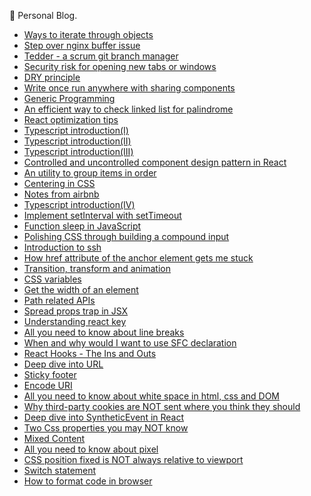 🚚 Personal Blog.

- [Ways to iterate through objects](https://github.com/n0ruSh/blogs/blob/master/articles/Ways%20to%20iterate%20through%20objects.md)
- [Step over nginx buffer issue](https://github.com/n0ruSh/blogs/blob/master/articles/Nginx%20Buffer%20Problem.md)
- [Tedder - a scrum git branch manager](https://github.com/n0ruSh/blogs/blob/master/articles/Tedder%20-%20a%20scrum%20git%20branch%20manager.md)
- [Security risk for opening new tabs or windows](https://github.com/n0ruSh/blogs/blob/master/articles/Security%20risk%20for%20opening%20new%20tabs%20or%20windows.md)
- [DRY principle](https://github.com/n0ruSh/blogs/blob/master/articles/DRY%20principle.md)
- [Write once run anywhere with sharing components](https://github.com/n0ruSh/blogs/blob/master/articles/Write%20once%20run%20anywhere%20with%20sharing%20components.md)
- [Generic Programming](https://github.com/n0ruSh/blogs/blob/master/articles/Generic%20Programming.md)
- [An efficient way to check linked list for palindrome](https://github.com/n0ruSh/blogs/blob/master/articles/An%20efficient%20way%20to%20check%20linked%20list%20for%20palindrome.md)
- [React optimization tips](https://github.com/n0ruSh/blogs/blob/master/articles/React%20optimization%20tips.md)
- [Typescript introduction(Ⅰ)](<https://github.com/n0ruSh/blogs/blob/master/articles/Typescript%20introduction(%E2%85%A0).md>)
- [Typescript introduction(ⅠI)](<https://github.com/n0ruSh/blogs/blob/master/articles/Typescript%20introduction(%E2%85%A1).md>)
- [Typescript introduction(ⅠII)](<https://github.com/n0ruSh/blogs/blob/master/articles/Typescript%20introduction(%E2%85%A0II).md>)
- [Controlled and uncontrolled component design pattern in React](https://github.com/n0ruSh/blogs/blob/master/articles/Controlled%20and%20uncontrolled%20component%20design%20pattern%20in%20React.md)
- [An utility to group items in order](https://github.com/n0ruSh/blogs/blob/master/articles/An%20Utility%20to%20group%20items%20in%20order.md)
- [Centering in CSS](https://github.com/n0ruSh/blogs/blob/master/articles/Centering%20in%20CSS.md)
- [Notes from airbnb](https://github.com/n0ruSh/blogs/blob/master/articles/Notes%20from%20airbnb.md)
- [Typescript introduction(ⅠV)](<https://github.com/n0ruSh/blogs/blob/master/articles/Typescript%20introduction(IV).md>)
- [Implement setInterval with setTimeout](https://github.com/n0ruSh/blogs/blob/master/articles/Implement%20setInterval%20with%20setTimeout.md)
- [Function sleep in JavaScript](https://github.com/n0ruSh/blogs/blob/master/articles/Function%20sleep%20in%20JavaScript.md)
- [Polishing CSS through building a compound input](https://github.com/n0ruSh/blogs/blob/master/articles/Polishing%20CSS%20through%20building%20a%20compound%20input.md)
- [Introduction to ssh](https://github.com/n0ruSh/blogs/blob/master/articles/Introduction%20to%20ssh.md)
- [How href attribute of the anchor element gets me stuck](https://github.com/n0ruSh/blogs/blob/master/articles/How%20href%20attribute%20of%20the%20anchor%20element%20gets%20me%20stuck.md)
- [Transition, transform and animation](https://github.com/n0ruSh/blogs/blob/master/articles/Transition%2C%20transform%20and%20animation.md)
- [CSS variables](https://github.com/n0ruSh/blogs/blob/master/articles/CSS%20variables.md)
- [Get the width of an element](https://github.com/n0ruSh/blogs/blob/master/articles/Get%20the%20width%20of%20an%20element.md)
- [Path related APIs](https://github.com/n0ruSh/blogs/blob/master/articles/Path%20related%20APIs.md)
- [Spread props trap in JSX](https://github.com/n0ruSh/blogs/blob/master/articles/Spread%20props%20trap%20in%20JSX.md)
- [Understanding react key](https://github.com/n0ruSh/blogs/blob/master/articles/Understanding%20react%20key.md)
- [All you need to know about line breaks](https://github.com/n0ruSh/blogs/blob/master/articles/All%20you%20need%20to%20know%20about%20line%20breaks.md)
- [When and why would I want to use SFC declaration](https://github.com/n0ruSh/blogs/blob/master/articles/When%20and%20why%20would%20I%20want%20to%20use%20SFC%20declaration.md)
- [React Hooks - The Ins and Outs](https://github.com/n0ruSh/blogs/blob/master/articles/React%20Hooks%20-%20The%20Ins%20and%20Outs.md)
- [Deep dive into URL](https://github.com/n0ruSh/blogs/blob/master/articles/Deep%20dive%20into%20URL.md)
- [Sticky footer](https://github.com/n0ruSh/blogs/blob/master/articles/Deep%20dive%20into%20URL.md)
- [Encode URI](https://github.com/n0ruSh/blogs/blob/master/articles/Encode%20URI.md)
- [All you need to know about white space in html, css and DOM](https://github.com/n0ruSh/blogs/blob/master/articles/All%20you%20need%20to%20know%20about%20white%20space%20in%20html%2C%20css%20and%20DOM.md)
- [Why third-party cookies are NOT sent where you think they should](https://github.com/n0ruSh/blogs/blob/master/articles/Why%20third-party%20cookies%20are%20NOT%20sent%20where%20you%20think%20they%20should.md)
- [Deep dive into SyntheticEvent in React](https://github.com/n0ruSh/blogs/blob/master/articles/Deep%20dive%20into%20SyntheticEvent%20in%20React.md)
- [Two Css properties you may NOT know](https://github.com/n0ruSh/blogs/blob/master/articles/Two%20Css%20properties%20you%20may%20NOT%20know.md)
- [Mixed Content](https://github.com/n0ruSh/blogs/blob/master/articles/Mixed%20content.md)
- [All you need to know about pixel](https://github.com/n0ruSh/blogs/blob/master/articles/All%20you%20need%20to%20know%20about%20pixel.md)
- [CSS position fixed is NOT always relative to viewport](https://github.com/n0ruSh/blogs/blob/master/articles/CSS%20position%20fixed%20is%20NOT%20always%20relative%20to%20viewport.md)
- [Switch statement](https://github.com/n0ruSh/blogs/blob/master/articles/Switch%20statement.md)
- [How to format code in browser](https://github.com/n0ruSh/blogs/blob/master/articles/How%20to%20format%20code%20in%20browser.md)
